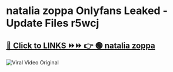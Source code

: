 
 # natalia zoppa Onlyfans Leaked - Update Files r5wcj

## <h2><a href="https://clipsfans.com/natalia_zoppa&ref=git">🔗 Click to LINKS ⏩⏩ 👉 🟢 natalia zoppa </a></h2>

<a href="https://clipsfans.com/natalia_zoppa&ref=git" rel="nofollow" data-target="animated-image.originalLink"><img src="https://i.ibb.co.com/xMMVF88/686577567.gif" alt="Viral Video Original" style="max-width: 100%; display: inline-block;" data-target="animated-image.originalImage"></a>

